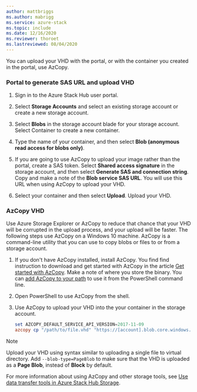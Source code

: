 ```yaml
---
author: mattbriggs
ms.author: mabrigg
ms.service: azure-stack
ms.topic: include
ms.date: 12/16/2020
ms.reviewer: thoroet
ms.lastreviewed: 08/04/2020
---
```


You can upload your VHD with the portal, or with the container you created in the portal, use AzCopy.

### Portal to generate SAS URL and upload VHD

1. Sign in to the Azure Stack Hub user portal.

2. Select **Storage Accounts** and select an existing storage account or create a new storage account.

3. Select **Blobs** in the storage account blade for your storage account. Select Container to create a new container.

4. Type the name of your container, and then select **Blob (anonymous read access for blobs only)**.

5. If you are going to use AzCopy to upload your image rather than the portal, create a SAS token. Select **Shared access signature** in the storage account, and then select **Generate SAS and connection string**. Copy and make a note of the **Blob service SAS URL**. You will use this URL when using AzCopy to upload your VHD.

6. Select your container and then select **Upload**. Upload your VHD.

### AzCopy VHD

Use Azure Storage Explorer or AzCopy to reduce that chance that your VHD will be corrupted in the upload process, and your upload will be faster. The following steps use AzCopy on a Windows 10 machine. AzCopy is a command-line utility that you can use to copy blobs or files to or from a storage account.

1. If you don't have AzCopy installed, install AzCopy. You find find instruction to download and get started with AzCopy in the article [Get started with AzCopy](/azure/storage/common/storage-use-azcopy-v10). Make a note of where you store the binary. You can [add AzCopy to your path](https://www.architectryan.com/2018/03/17/add-to-the-path-on-windows-10/) to use it from the PowerShell command line.

2. Open PowerShell to use AzCopy from the shell.

3. Use AzCopy to upload your VHD into the your container in the storage account.

    ```powershell  
    set AZCOPY_DEFAULT_SERVICE_API_VERSION=2017-11-09
    azcopy cp "/path/to/file.vhd" "https://[account].blob.core.windows.net/[container]/[path/to/blob]?[SAS] --blob-type=PageBlob
    ```

> [!NOTE]  
> Upload your VHD using syntax similar to uploading a single file to virtual directory. Add `--blob-type=PageBlob` to make sure that the VHD is uploaded as a **Page Blob**, instead of **Block** by default.

For more information about using AzCopy and other storage tools, see [Use data transfer tools in Azure Stack Hub Storage](../user/azure-stack-storage-transfer.md).